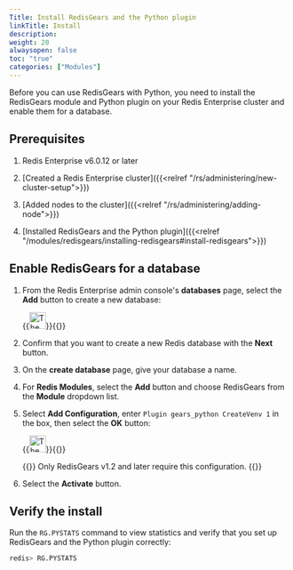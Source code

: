 ```yaml
---
Title: Install RedisGears and the Python plugin 
linkTitle: Install 
description:
weight: 20
alwaysopen: false
toc: "true"
categories: ["Modules"]
---
```


Before you can use RedisGears with Python, you need to install the RedisGears module and Python plugin on your Redis Enterprise cluster and enable them for a database.

## Prerequisites

1. Redis Enterprise v6.0.12 or later

1. [Created a Redis Enterprise cluster]({{<relref "/rs/administering/new-cluster-setup">}})

1. [Added nodes to the cluster]({{<relref "/rs/administering/adding-node">}})

1. [Installed RedisGears and the Python plugin]({{<relref "/modules/redisgears/installing-redisgears#install-redisgears">}})

## Enable RedisGears for a database

1. From the Redis Enterprise admin console's **databases** page, select the **Add** button to create a new database:

    {{<image filename="images/rs/icon_add.png" width="30px" alt="The Add icon">}}{{</image>}}

1. Confirm that you want to create a new Redis database with the **Next** button.

1. On the **create database** page, give your database a name.

1. For **Redis Modules**, select the **Add** button and choose RedisGears from the **Module** dropdown list.

1. Select **Add Configuration**, enter <nobr>`Plugin gears_python CreateVenv 1`</nobr> in the box, then select the **OK** button:

    {{<image filename="images/rs/icon_save.png" width="30px" alt="The Save icon">}}{{</image>}}

    {{<note>}}
Only RedisGears v1.2 and later require this configuration.
    {{</note>}}

1. Select the **Activate** button.

## Verify the install

Run the `RG.PYSTATS` command to view statistics and verify that you set up RedisGears and the Python plugin correctly:

```sh
redis> RG.PYSTATS
```
